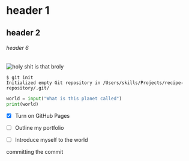 # header 1
## header 2
###### header 6
![holy shit is that broly](https://static.wikia.nocookie.net/characterprofile/images/2/29/Broly_Legendary_Super_Saiyan.png/revision/latest/scale-to-width-down/250?cb=20210522175421)

```
$ git init
Initialized empty Git repository in /Users/skills/Projects/recipe-repository/.git/
```
``` python
world = input("What is this planet called")
print(world)

```

- [x] Turn on GitHub Pages
- [ ] Outline my portfolio
- [ ] Introduce myself to the world






committing the commit
